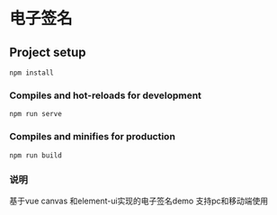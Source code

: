 # 电子签名

## Project setup
```
npm install
```

### Compiles and hot-reloads for development
```
npm run serve
```

### Compiles and minifies for production
```
npm run build
```

### 说明
基于vue canvas 和element-ui实现的电子签名demo
支持pc和移动端使用
